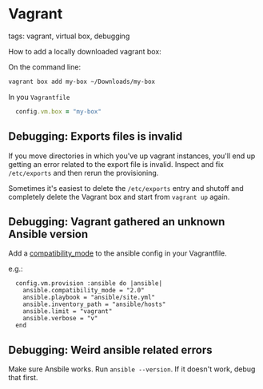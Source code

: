 # Vagrant

tags: vagrant, virtual box, debugging

How to add a locally downloaded vagrant box:

On the command line:

```bash
vagrant box add my-box ~/Downloads/my-box
```

In you `Vagrantfile`

```ruby
  config.vm.box = "my-box"
```

## Debugging: Exports files is invalid

If you move directories in which you've up vagrant instances, you'll end up getting an error related to the export file is invalid. Inspect and fix `/etc/exports` and then rerun the provisioning.

Sometimes it's easiest to delete the `/etc/exports` entry and shutoff and completely delete the Vagrant box and start from `vagrant up` again.

## Debugging: Vagrant gathered an unknown Ansible version

Add a [compatibility_mode](https://www.vagrantup.com/docs/provisioning/ansible_common.html#compatibility_mode) to the ansible config in your Vagrantfile.

e.g.:

```
  config.vm.provision :ansible do |ansible|
    ansible.compatibility_mode = "2.0"
    ansible.playbook = "ansible/site.yml"
    ansible.inventory_path = "ansible/hosts"
    ansible.limit = "vagrant"
    ansible.verbose = "v"
  end
  ```
  
  ## Debugging: Weird ansible related errors
  
  Make sure Ansbile works. Run `ansible --version`. If it doesn't work, debug that first.
